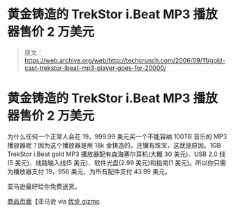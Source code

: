 # 黄金铸造的 TrekStor i.Beat MP3 播放器售价 2 万美元

> 原文：<https://web.archive.org/web/http://techcrunch.com/2006/09/11/gold-cast-trekstor-ibeat-mp3-player-goes-for-20000/>

# 黄金铸造的 TrekStor i.Beat MP3 播放器售价 2 万美元

为什么任何一个正常人会花 19，999.99 美元买一个不能容纳 100TB 音乐的 MP3 播放器呢？因为这个播放器是用 18k 金铸造的，还镶有珠宝，这就是原因。1GB TrekStor i.Beat gold MP3 播放器配有森海塞尔耳机(大概 30 美元)、USB 2.0 线(5 美元)、线路输入线(5 美元)、软件光盘(2.99 美元)和指南(1 美元)。所以你只需为播放器支付 19，956 美元，为所有配件支付 43.99 美元。

亚马逊最好给你免费送货。

[商品页面](https://web.archive.org/web/20201028234805/http://www.amazon.com/TrekStor-i-Beat-organix-Gold-Player/dp/B000H1UJRG/ref=pd_sxp_f_i/104-1504481-4006309?ie=UTF8)【亚马逊 via [优步 gizmo](https://web.archive.org/web/20201028234805/http://www.ubergizmo.com/15/archives/2006/09/trekstor_ibeat_gold_mp3_player.html)